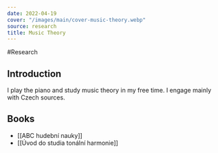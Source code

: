 ```yaml
---
date: 2022-04-19
cover: "/images/main/cover-music-theory.webp"
source: research
title: Music Theory
---
```

#Research 
## Introduction
I play the piano and study music theory in my free time. I engage mainly with Czech sources.

## Books
- [[ABC hudební nauky]]
- [[Úvod do studia tonální harmonie]]